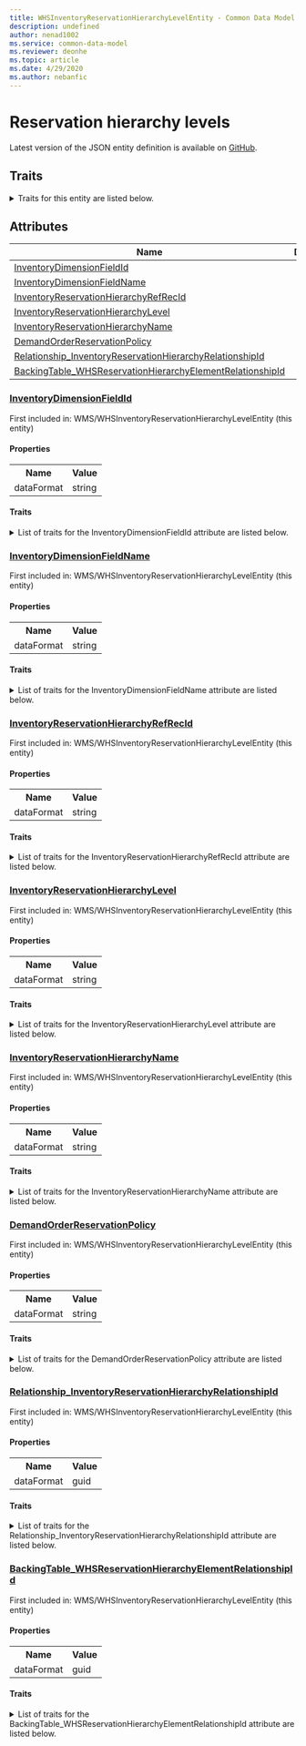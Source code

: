 ```yaml
---
title: WHSInventoryReservationHierarchyLevelEntity - Common Data Model | Microsoft Docs
description: undefined
author: nenad1002
ms.service: common-data-model
ms.reviewer: deonhe
ms.topic: article
ms.date: 4/29/2020
ms.author: nebanfic
---
```


# Reservation hierarchy levels

  
 Latest version of the JSON entity definition is available on <a href="https://github.com/Microsoft/CDM/tree/master/schemaDocuments/core/operationsCommon/Entities/SupplyChain/WMS/WHSInventoryReservationHierarchyLevelEntity.cdm.json" target="_blank">GitHub</a>.  

## Traits

<details>
<summary>Traits for this entity are listed below.  
</summary>

**is.CDM.entityVersion**  
  <table><tr><th>Parameter</th><th>Value</th><th>Data type</th><th>Explanation</th></tr><tr><td>versionNumber</td><td>"1.0.0"</td><td>string</td><td>semantic version number of the entity</td></tr></table>

**is.application.releaseVersion**  
  <table><tr><th>Parameter</th><th>Value</th><th>Data type</th><th>Explanation</th></tr><tr><td>releaseVersion</td><td>"10.0.13.0"</td><td>string</td><td>semantic version number of the application introducing this entity</td></tr></table>

**is.localized.displayedAs**  
  Holds the list of language specific display text for an object.  <table><tr><th>Parameter</th><th>Value</th><th>Data type</th><th>Explanation</th></tr><tr><td>localizedDisplayText</td><td><table><tr><th>languageTag</th><th>displayText</th></tr><tr><td>en</td><td>Reservation hierarchy levels</td></tr></table></td><td>entity</td><td>a reference to the constant entity holding the list of localized text</td></tr></table>

</details>

## Attributes

|Name|Description|First Included in Instance|
|---|---|---|
|[InventoryDimensionFieldId](#InventoryDimensionFieldId)||<a href="WHSInventoryReservationHierarchyLevelEntity.md" target="_blank">WMS/WHSInventoryReservationHierarchyLevelEntity</a>|
|[InventoryDimensionFieldName](#InventoryDimensionFieldName)||<a href="WHSInventoryReservationHierarchyLevelEntity.md" target="_blank">WMS/WHSInventoryReservationHierarchyLevelEntity</a>|
|[InventoryReservationHierarchyRefRecId](#InventoryReservationHierarchyRefRecId)||<a href="WHSInventoryReservationHierarchyLevelEntity.md" target="_blank">WMS/WHSInventoryReservationHierarchyLevelEntity</a>|
|[InventoryReservationHierarchyLevel](#InventoryReservationHierarchyLevel)||<a href="WHSInventoryReservationHierarchyLevelEntity.md" target="_blank">WMS/WHSInventoryReservationHierarchyLevelEntity</a>|
|[InventoryReservationHierarchyName](#InventoryReservationHierarchyName)||<a href="WHSInventoryReservationHierarchyLevelEntity.md" target="_blank">WMS/WHSInventoryReservationHierarchyLevelEntity</a>|
|[DemandOrderReservationPolicy](#DemandOrderReservationPolicy)||<a href="WHSInventoryReservationHierarchyLevelEntity.md" target="_blank">WMS/WHSInventoryReservationHierarchyLevelEntity</a>|
|[Relationship_InventoryReservationHierarchyRelationshipId](#Relationship_InventoryReservationHierarchyRelationshipId)||<a href="WHSInventoryReservationHierarchyLevelEntity.md" target="_blank">WMS/WHSInventoryReservationHierarchyLevelEntity</a>|
|[BackingTable_WHSReservationHierarchyElementRelationshipId](#BackingTable_WHSReservationHierarchyElementRelationshipId)||<a href="WHSInventoryReservationHierarchyLevelEntity.md" target="_blank">WMS/WHSInventoryReservationHierarchyLevelEntity</a>|

### <a href=#InventoryDimensionFieldId name="InventoryDimensionFieldId">InventoryDimensionFieldId</a>

First included in: WMS/WHSInventoryReservationHierarchyLevelEntity (this entity)  

#### Properties

<table><tr><th>Name</th><th>Value</th></tr><tr><td>dataFormat</td><td>string</td></tr></table>

#### Traits

<details>
<summary>List of traits for the InventoryDimensionFieldId attribute are listed below.</summary>

**is.dataFormat.character**  
**is.dataFormat.big**  
**is.dataFormat.array**  
**is.dataFormat.character**  
**is.dataFormat.array**  
</details>

### <a href=#InventoryDimensionFieldName name="InventoryDimensionFieldName">InventoryDimensionFieldName</a>

First included in: WMS/WHSInventoryReservationHierarchyLevelEntity (this entity)  

#### Properties

<table><tr><th>Name</th><th>Value</th></tr><tr><td>dataFormat</td><td>string</td></tr></table>

#### Traits

<details>
<summary>List of traits for the InventoryDimensionFieldName attribute are listed below.</summary>

**is.dataFormat.character**  
**is.dataFormat.big**  
**is.dataFormat.array**  
**is.dataFormat.character**  
**is.dataFormat.array**  
</details>

### <a href=#InventoryReservationHierarchyRefRecId name="InventoryReservationHierarchyRefRecId">InventoryReservationHierarchyRefRecId</a>

First included in: WMS/WHSInventoryReservationHierarchyLevelEntity (this entity)  

#### Properties

<table><tr><th>Name</th><th>Value</th></tr><tr><td>dataFormat</td><td>string</td></tr></table>

#### Traits

<details>
<summary>List of traits for the InventoryReservationHierarchyRefRecId attribute are listed below.</summary>

**is.dataFormat.character**  
**is.dataFormat.big**  
**is.dataFormat.array**  
**is.dataFormat.character**  
**is.dataFormat.array**  
</details>

### <a href=#InventoryReservationHierarchyLevel name="InventoryReservationHierarchyLevel">InventoryReservationHierarchyLevel</a>

First included in: WMS/WHSInventoryReservationHierarchyLevelEntity (this entity)  

#### Properties

<table><tr><th>Name</th><th>Value</th></tr><tr><td>dataFormat</td><td>string</td></tr></table>

#### Traits

<details>
<summary>List of traits for the InventoryReservationHierarchyLevel attribute are listed below.</summary>

**is.dataFormat.character**  
**is.dataFormat.big**  
**is.dataFormat.array**  
**is.dataFormat.character**  
**is.dataFormat.array**  
</details>

### <a href=#InventoryReservationHierarchyName name="InventoryReservationHierarchyName">InventoryReservationHierarchyName</a>

First included in: WMS/WHSInventoryReservationHierarchyLevelEntity (this entity)  

#### Properties

<table><tr><th>Name</th><th>Value</th></tr><tr><td>dataFormat</td><td>string</td></tr></table>

#### Traits

<details>
<summary>List of traits for the InventoryReservationHierarchyName attribute are listed below.</summary>

**is.dataFormat.character**  
**is.dataFormat.big**  
**is.dataFormat.array**  
**is.dataFormat.character**  
**is.dataFormat.array**  
</details>

### <a href=#DemandOrderReservationPolicy name="DemandOrderReservationPolicy">DemandOrderReservationPolicy</a>

First included in: WMS/WHSInventoryReservationHierarchyLevelEntity (this entity)  

#### Properties

<table><tr><th>Name</th><th>Value</th></tr><tr><td>dataFormat</td><td>string</td></tr></table>

#### Traits

<details>
<summary>List of traits for the DemandOrderReservationPolicy attribute are listed below.</summary>

**is.dataFormat.character**  
**is.dataFormat.big**  
**is.dataFormat.array**  
**is.dataFormat.character**  
**is.dataFormat.array**  
</details>

### <a href=#Relationship_InventoryReservationHierarchyRelationshipId name="Relationship_InventoryReservationHierarchyRelationshipId">Relationship_InventoryReservationHierarchyRelationshipId</a>

First included in: WMS/WHSInventoryReservationHierarchyLevelEntity (this entity)  

#### Properties

<table><tr><th>Name</th><th>Value</th></tr><tr><td>dataFormat</td><td>guid</td></tr></table>

#### Traits

<details>
<summary>List of traits for the Relationship_InventoryReservationHierarchyRelationshipId attribute are listed below.</summary>

**is.dataFormat.character**  
**is.dataFormat.big**  
**is.dataFormat.array**  
**is.dataFormat.guid**  
**means.identity.entityId**  
**is.linkedEntity.identifier**  
Marks the attribute(s) that hold foreign key references to a linked (used as an attribute) entity. This attribute is added to the resolved entity to enumerate the referenced entities.  <table><tr><th>Parameter</th><th>Value</th><th>Data type</th><th>Explanation</th></tr><tr><td>entityReferences</td><td>empty table</td><td>entity</td><td>a reference to the constant entity holding the list of entity references</td></tr></table>

**is.dataFormat.guid**  
**is.dataFormat.character**  
**is.dataFormat.array**  
</details>

### <a href=#BackingTable_WHSReservationHierarchyElementRelationshipId name="BackingTable_WHSReservationHierarchyElementRelationshipId">BackingTable_WHSReservationHierarchyElementRelationshipId</a>

First included in: WMS/WHSInventoryReservationHierarchyLevelEntity (this entity)  

#### Properties

<table><tr><th>Name</th><th>Value</th></tr><tr><td>dataFormat</td><td>guid</td></tr></table>

#### Traits

<details>
<summary>List of traits for the BackingTable_WHSReservationHierarchyElementRelationshipId attribute are listed below.</summary>

**is.dataFormat.character**  
**is.dataFormat.big**  
**is.dataFormat.array**  
**is.dataFormat.guid**  
**means.identity.entityId**  
**is.linkedEntity.identifier**  
Marks the attribute(s) that hold foreign key references to a linked (used as an attribute) entity. This attribute is added to the resolved entity to enumerate the referenced entities.  <table><tr><th>Parameter</th><th>Value</th><th>Data type</th><th>Explanation</th></tr><tr><td>entityReferences</td><td><table><tr><th>entityReference</th><th>attributeReference</th></tr><tr><td><a href="../../../Tables/SupplyChain/Inventory/Group/WHSReservationHierarchyElement.md" target="_blank">/core/operationsCommon/Tables/SupplyChain/Inventory/Group/WHSReservationHierarchyElement.cdm.json/WHSReservationHierarchyElement</a></td><td><a href="../../../Tables/SupplyChain/Inventory/Group/WHSReservationHierarchyElement.md#RecId" target="_blank">RecId</a></td></tr></table></td><td>entity</td><td>a reference to the constant entity holding the list of entity references</td></tr></table>

**is.dataFormat.guid**  
**is.dataFormat.character**  
**is.dataFormat.array**  
</details>
